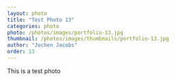 ```yaml
---
layout: photo
title: "Test Photo 13"
categories: photo
photo: /photos/images/portfolio-13.jpg
thumbnail: /photos/images/thumbnails/portfolio-13.jpg
author: "Jochen Jacobs"
order: 13
---
```


This is a test photo
